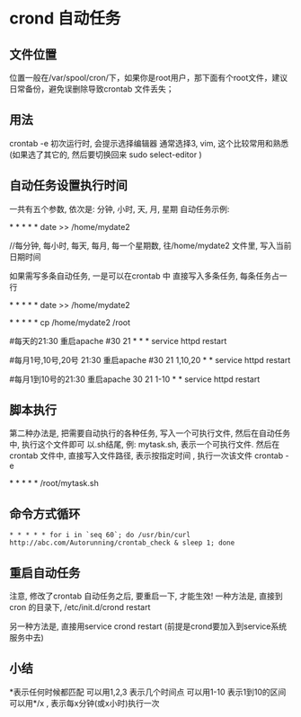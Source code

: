 # crond 自动任务

## 文件位置

位置一般在/var/spool/cron/下，如果你是root用户，那下面有个root文件，建议日常备份，避免误删除导致crontab 文件丢失；

## 用法
crontab -e
初次运行时, 会提示选择编辑器
通常选择3, vim, 这个比较常用和熟悉
(如果选了其它的, 然后要切换回来
sudo select-editor
)

## 自动任务设置执行时间
一共有五个参数, 依次是: 分钟, 小时, 天, 月, 星期
自动任务示例:

\* \* \* \* \* date >> /home/mydate2

//每分钟, 每小时, 每天, 每月, 每一个星期数, 往/home/mydate2 文件里, 写入当前日期时间

如果需写多条自动任务, 一是可以在crontab 中 直接写入多条任务, 每条任务占一行

\* \* \* \* \* date >> /home/mydate2

\* \* \* \* \* cp /home/mydate2 /root

#每天的21:30 重启apache
#30 21 \* \* \* service httpd restart

#每月1号,10号,20号 21:30 重启apache
#30 21 1,10,20 \* \* service httpd restart

#每月1到10号的21:30 重启apache
30 21 1-10 \* \* service httpd restart

## 脚本执行
第二种办法是, 把需要自动执行的各种任务, 写入一个可执行文件, 然后在自动任务中, 执行这个文件即可
以.sh结尾, 例: mytask.sh, 表示一个可执行文件.
然后在crontab 文件中, 直接写入文件路径, 表示按指定时间 , 执行一次该文件
crontab -e

\* \* \* \* \*  /root/mytask.sh

## 命令方式循环
```
* * * * * for i in `seq 60`; do /usr/bin/curl http://abc.com/Autorunning/crontab_check & sleep 1; done
```

## 重启自动任务
注意, 修改了crontab 自动任务之后, 要重启一下, 才能生效!
一种方法是, 直接到cron 的目录下, 
/etc/init.d/crond restart

另一种方法是, 直接用service crond restart
(前提是crond要加入到service系统服务中去)

## 小结
\*表示任何时候都匹配
可以用1,2,3 表示几个时间点
可以用1-10 表示1到10的区间
可以用\*/x , 表示每x分钟(或x小时)执行一次
